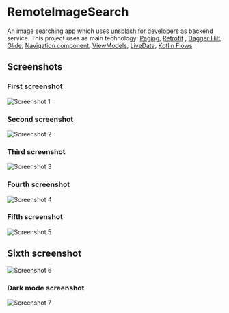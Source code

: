 # RemoteImageSearch

An image searching app which uses [unsplash for developers](https://api.unsplash.com/) as backend
service. This project uses as main
technology: [Paging](https://developer.android.com/topic/libraries/architecture/paging/v3-overview),
[Retrofit](https://square.github.io/retrofit/)
, [Dagger Hilt](https://developer.android.com/training/dependency-injection/hilt-android),
[Glide](https://github.com/bumptech/glide),
[Navigation component](https://developer.android.com/guide/navigation/navigation-getting-started),
[ViewModels](https://developer.android.com/topic/libraries/architecture/viewmodel),
[LiveData](https://developer.android.com/topic/libraries/architecture/livedata),
[Kotlin Flows](https://developer.android.com/kotlin/flow).

## Screenshots

### First screenshot

![Screenshot 1](/screenshots/device-2021-11-12-151237.png)

### Second screenshot

![Screenshot 2](/screenshots/device-2021-11-12-151222.png)

### Third screenshot

![Screenshot 3](/screenshots/device-2021-11-12-151138.png)

### Fourth screenshot

![Screenshot 4](/screenshots/device-2021-11-12-143904.png)

### Fifth screenshot

![Screenshot 5](/screenshots/device-2021-11-12-150341.png)

## Sixth screenshot

![Screenshot 6](/screenshots/device-2021-11-12-143839.png)

### Dark mode screenshot

![Screenshot 7](/screenshots/device-2021-11-12-143646.png)

